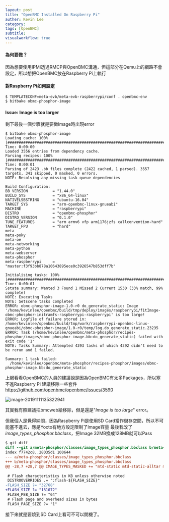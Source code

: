 ```yaml
---
layout: post
title: "OpenBMC Installed On Raspberry Pi"
auther: Kevin Lee
category: 
tags: [OpenBMC]
subtitle:
visualworkflow: true
---
```


#### 為何要做？

因為想要使用IPMI透過RMCP與OpenBMC溝通，但這部分在Qemu上的網路不會設定，所以想把OpenBMC放在Raspberry Pi上執行

#### 對Raspberry Pi如何設定

```
$ TEMPLATECONF=meta-evb/meta-evb-raspberrypi/conf . openbmc-env
$ bitbake obmc-phosphor-image
```

#### Issue: Image is too larger

剩下最後一個步驟就是要做Image時出現error

```
$ bitbake obmc-phosphor-image
Loading cache: 100% |##################################################################################################################################| Time: 0:00:00
Loaded 3556 entries from dependency cache.
Parsing recipes: 100% |################################################################################################################################| Time: 0:00:01
Parsing of 2423 .bb files complete (2422 cached, 1 parsed). 3557 targets, 341 skipped, 0 masked, 0 errors.
NOTE: Resolving any missing task queue dependencies

Build Configuration:
BB_VERSION           = "1.44.0"
BUILD_SYS            = "x86_64-linux"
NATIVELSBSTRING      = "ubuntu-16.04"
TARGET_SYS           = "arm-openbmc-linux-gnueabi"
MACHINE              = "raspberrypi"
DISTRO               = "openbmc-phosphor"
DISTRO_VERSION       = "0.1.0"
TUNE_FEATURES        = "arm armv6 vfp arm1176jzfs callconvention-hard"
TARGET_FPU           = "hard"
meta                 
meta-poky            
meta-oe              
meta-networking      
meta-python          
meta-webserver       
meta-phosphor        
meta-raspberrypi     = "master:f3f93bb878a10643895ece0c3926547b853dff7b"

Initialising tasks: 100% |#############################################################################################################################| Time: 0:00:01
Sstate summary: Wanted 3 Found 1 Missed 2 Current 1530 (33% match, 99% complete)
NOTE: Executing Tasks
NOTE: Setscene tasks completed
ERROR: obmc-phosphor-image-1.0-r0 do_generate_static: Image '/home/kevinlee/openbmc/build/tmp/deploy/images/raspberrypi/fitImage-obmc-phosphor-initramfs-raspberrypi-raspberrypi' is too large!
ERROR: Logfile of failure stored in: /home/kevinlee/openbmc/build/tmp/work/raspberrypi-openbmc-linux-gnueabi/obmc-phosphor-image/1.0-r0/temp/log.do_generate_static.23235
ERROR: Task (/home/kevinlee/openbmc/meta-phosphor/recipes-phosphor/images/obmc-phosphor-image.bb:do_generate_static) failed with exit code '1'
NOTE: Tasks Summary: Attempted 4393 tasks of which 4392 didn't need to be rerun and 1 failed.

Summary: 1 task failed:
  /home/kevinlee/openbmc/meta-phosphor/recipes-phosphor/images/obmc-phosphor-image.bb:do_generate_static
```

上網看看OpenBMC的人員的建議說是因為OpenBMC有太多Packages，所以塞不進Raspberry Pi
建議移除一些套件
https://github.com/openbmc/openbmc/issues/3590

![image-20191111135322941]({{site.baseurl}}/img/image-20191111135322941.png)

其實我有照建議把bmcweb給移除，但是還是"*Image is too large*" error。

但我個人是覺得納悶，因為Raspberry Pi是使用SD Card當作儲存空間，所以不可能塞不進去，應是Yocto有地方設定限制了Image容量
最後我改了*image_types_phosphor.bbclass*，把Image 32MB換成128MB就可以Pass

```diff
$ git diff
diff --git a/meta-phosphor/classes/image_types_phosphor.bbclass b/meta-phosphor/classes/image_types_phosphor.bbclass
index f7742c8..28035d1 100644
--- a/meta-phosphor/classes/image_types_phosphor.bbclass
+++ b/meta-phosphor/classes/image_types_phosphor.bbclass
@@ -28,7 +28,7 @@ IMAGE_TYPES_MASKED += "mtd-static mtd-static-alltar mtd-static-tar mtd-ubi mtd-u
 
 # Flash characteristics in KB unless otherwise noted
 DISTROOVERRIDES .= ":flash-${FLASH_SIZE}"
-FLASH_SIZE ?= "32768"
+FLASH_SIZE ?= "131072"
 FLASH_PEB_SIZE ?= "64"
 # Flash page and overhead sizes in bytes
 FLASH_PAGE_SIZE ?= "1"
```

接下來就是要燒到SD Card上看可不可以開機了。

